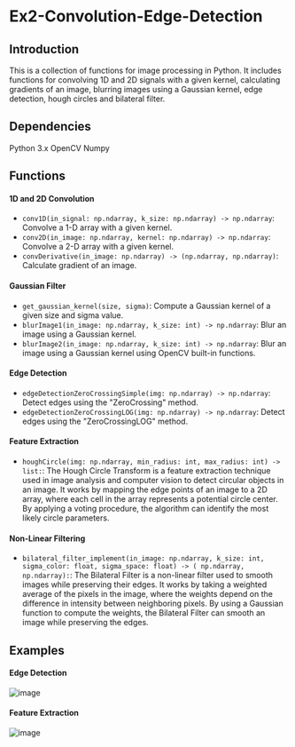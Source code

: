 # Ex2-Convolution-Edge-Detection

## Introduction
This is a collection of functions for image processing in Python. It includes functions for convolving 1D and 2D signals with a given kernel, calculating gradients of an image, blurring images using a Gaussian kernel, edge detection, hough circles and bilateral filter.

## Dependencies
Python 3.x
OpenCV
Numpy

## Functions

#### 1D and 2D Convolution
- `conv1D(in_signal: np.ndarray, k_size: np.ndarray) -> np.ndarray`: Convolve a 1-D array with a given kernel.
- `conv2D(in_image: np.ndarray, kernel: np.ndarray) -> np.ndarray`: Convolve a 2-D array with a given kernel.
- `convDerivative(in_image: np.ndarray) -> (np.ndarray, np.ndarray)`: Calculate gradient of an image.

#### Gaussian Filter
- `get_gaussian_kernel(size, sigma)`: Compute a Gaussian kernel of a given size and sigma value.
- `blurImage1(in_image: np.ndarray, k_size: int) -> np.ndarray`: Blur an image using a Gaussian kernel.
- `blurImage2(in_image: np.ndarray, k_size: int) -> np.ndarray`: Blur an image using a Gaussian kernel using OpenCV built-in functions.

#### Edge Detection
- `edgeDetectionZeroCrossingSimple(img: np.ndarray) -> np.ndarray`: Detect edges using the "ZeroCrossing" method.
- `edgeDetectionZeroCrossingLOG(img: np.ndarray) -> np.ndarray`: Detect edges using the "ZeroCrossingLOG" method.

#### Feature Extraction
- `houghCircle(img: np.ndarray, min_radius: int, max_radius: int) -> list:`: The Hough Circle Transform is a feature extraction technique used in image analysis and computer vision to detect circular objects in an image. It works by mapping the edge points of an image to a 2D array, where each cell in the array represents a potential circle center. By applying a voting procedure, the algorithm can identify the most likely circle parameters.

#### Non-Linear Filtering
- `bilateral_filter_implement(in_image: np.ndarray, k_size: int, sigma_color: float, sigma_space: float) -> (
        np.ndarray, np.ndarray):`: The Bilateral Filter is a non-linear filter used to smooth images while preserving their edges. It works by taking a weighted average of the pixels in the image, where the weights depend on the difference in intensity between neighboring pixels. By using a Gaussian function to compute the weights, the Bilateral Filter can smooth an image while preserving the edges.

## Examples
#### Edge Detection
![image](https://github.com/lior2k/Ex2-Convolution-Edge-Detection/assets/92747945/5c0000d6-63e2-490b-9560-06f1ca8fdc5e)

#### Feature Extraction
![image](https://github.com/lior2k/Ex2-Convolution-Edge-Detection/assets/92747945/9d21aa2d-8154-45e4-87f6-10075eb66f4f)
